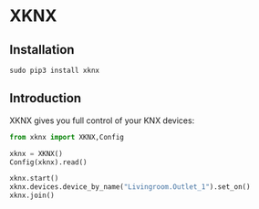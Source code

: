 XKNX
====

Installation
------------

````
sudo pip3 install xknx
````` 

Introduction
------------

XKNX gives you full control of your KNX devices:

````python
from xknx import XKNX,Config

xknx = XKNX()
Config(xknx).read()

xknx.start()
xknx.devices.device_by_name("Livingroom.Outlet_1").set_on()
xknx.join()
````

